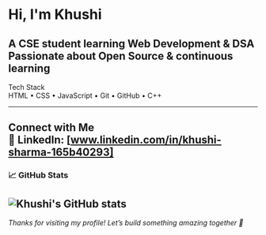 # Hi, I'm Khushi 

 A CSE student learning Web Development & DSA   
 Passionate about Open Source & continuous learning 
---
Tech Stack  
HTML • CSS • JavaScript • Git • GitHub • C++  

---
Connect with Me    
🔗 LinkedIn: [www.linkedin.com/in/khushi-sharma-165b40293]  
---

### 📈 GitHub Stats  
![Khushi's GitHub stats](https://github-readme-stats.vercel.app/api?username=khushi347&show_icons=true&theme=radical)
---

*Thanks for visiting my profile! Let’s build something amazing together 🚀*

